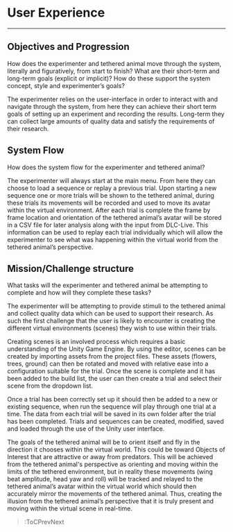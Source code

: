 <style>
img[src*="#centered"] {
   margin:auto;
   display:block;
}
</style>

# User Experience

<hr>

## Objectives and Progression
How does the experimenter and tethered animal move through the system, literally and figuratively, from start to finish? What are their short-term and long-term goals (explicit or implicit)? How do these support the system concept, style and experimenter’s goals?

The experimenter relies on the user-interface in order to interact with and navigate through the system, from here they can achieve their short term goals of setting up an experiment and recording the results. Long-term they can collect large amounts of quality data and satisfy the requirements of their research.

## System Flow
How does the system flow for the experimenter and tethered animal?

The experimenter will always start at the main menu. From here they can choose to load a sequence or replay a previous trial. Upon starting a new sequence one or more trials will be shown to the tethered animal, during these trials its movements will be recorded and used to move its avatar within the virtual environment. After each trial is complete the frame by frame location and orientation of the tethered animal’s avatar will be stored in a CSV file for later analysis along with the input from DLC-Live. This information can be used to replay each trial individually which will allow the experimenter to see what was happening within the virtual world from the tethered animal’s perspective.

## Mission/Challenge structure
What tasks will the experimenter and tethered animal be attempting to complete and how will they complete these tasks?

The experimenter will be attempting to provide stimuli to the tethered animal and collect quality data which can be used to support their research. As such the first challenge that the user is likely to encounter is creating the different virtual environments (scenes) they wish to use within their trials. 

Creating scenes is an involved process which requires a basic understanding of the Unity Game Engine. By using the editor, scenes can be created by importing assets from the project files. These assets (flowers, trees, ground) can then be rotated and moved with relative ease into a configuration suitable for the trial. Once the scene is complete and it has been added to the build list, the user can then create a trial and select their scene from the dropdown list.

Once a trial has been correctly set up it should then be added to a new or existing sequence, when run the sequence will play through one trial at a time. The data from each trial will be saved in its own folder after the trial has been completed. Trials and sequences can be created, modified, saved and loaded through the use of the Unity user interface.

The goals of the tethered animal will be to orient itself and fly in the direction it chooses within the virtual world. This could be toward Objects of Interest that are attractive or away from predators. This will be achieved from the tethered animal's perspective as orienting and moving within the limits of the tethered environment, but in reality these movements (wing beat amplitude, head yaw and roll) will be tracked and relayed to the tethered animal’s avatar within the virtual world which should then accurately mirror the movements of the tethered animal. Thus, creating the illusion from the tethered animal’s perspective that it is truly present and moving within the virtual scene in real-time.

> :ToCPrevNext
